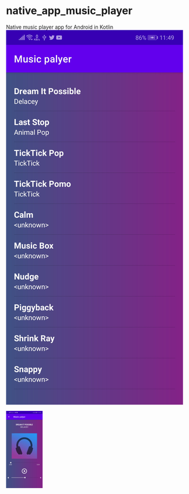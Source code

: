 # native_app_music_player
Native music player app for Android in Kotlin
![alt text](https://github.com/felopater-adel2000/native_app_music_player/blob/main/Screenshot_20220911_234913_com.example.musicpalyerapp.jpg?raw=true)

<img
  src="Screenshot_20220911_234921_com.example.musicpalyerapp.jpg"
  alt="Alt text"
  title="Optional title"
  style="display: inline-block; margin: 0 auto; max-width: 100px; max-height:300px">
